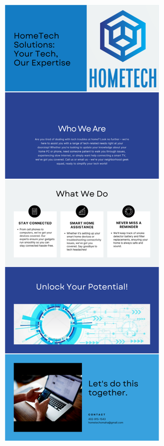 <html>
 <meta http-equiv="Refresh" content="2; url=public/index.html">
<body>

<img src="https://github.com/baldalbino/hometechomaha/blob/1e335552293d76baae382e61271810cc323aa09d/1.svg">
<img src="https://github.com/baldalbino/hometechomaha/blob/1e335552293d76baae382e61271810cc323aa09d/2.svg">
<img src="https://github.com/baldalbino/hometechomaha/blob/1e335552293d76baae382e61271810cc323aa09d/3.svg">
<img src="https://github.com/baldalbino/hometechomaha/blob/1e335552293d76baae382e61271810cc323aa09d/4.svg">
<img src="https://github.com/baldalbino/hometechomaha/blob/1e335552293d76baae382e61271810cc323aa09d/5.svg">
 
</body>
</html>
